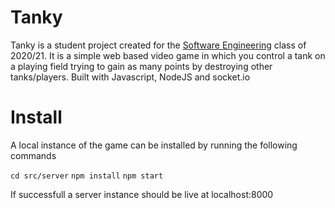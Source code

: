 # Tanky

Tanky is a student project created for the <a href="https://www.fer.unizg.hr/en/course/sofeng">Software Engineering</a> class of 2020/21. It is a simple web based video game in which you control a tank on a playing field trying to gain as many points by destroying other tanks/players. Built with Javascript, NodeJS and socket.io

# Install

A local instance of the game can be installed by running the following commands

`cd src/server`
`npm install`
`npm start`

If successfull a server instance should be live at localhost:8000
